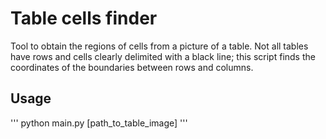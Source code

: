 # Table cells finder

Tool to obtain the regions of cells from a picture of a table. Not all tables have rows and cells clearly delimited with a black line; this script finds the coordinates of the boundaries between rows and columns.

## Usage
'''
python main.py [path_to_table_image]
'''